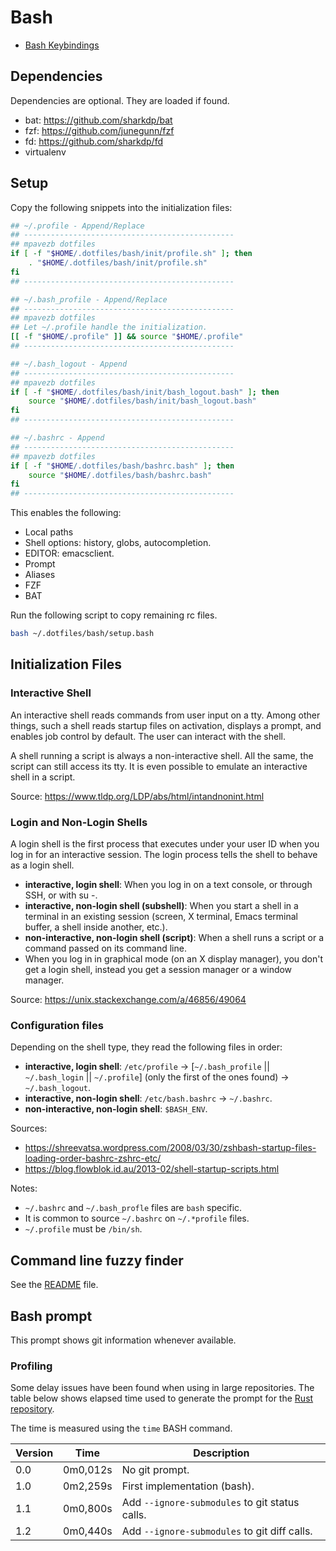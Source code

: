 # Bash

- [Bash Keybindings](./keybindings.md)

## Dependencies

Dependencies are optional. They are loaded if found.

- bat: https://github.com/sharkdp/bat
- fzf: https://github.com/junegunn/fzf
- fd: https://github.com/sharkdp/fd
- virtualenv

## Setup

Copy the following snippets into the initialization files:
```bash
## ~/.profile - Append/Replace
## -----------------------------------------------
## mpavezb dotfiles
if [ -f "$HOME/.dotfiles/bash/init/profile.sh" ]; then
    . "$HOME/.dotfiles/bash/init/profile.sh"
fi
## -----------------------------------------------

## ~/.bash_profile - Append/Replace
## -----------------------------------------------
## mpavezb dotfiles
## Let ~/.profile handle the initialization.
[[ -f "$HOME/.profile" ]] && source "$HOME/.profile"
## -----------------------------------------------

## ~/.bash_logout - Append
## -----------------------------------------------
## mpavezb dotfiles
if [ -f "$HOME/.dotfiles/bash/init/bash_logout.bash" ]; then
    source "$HOME/.dotfiles/bash/init/bash_logout.bash"
fi
## -----------------------------------------------

## ~/.bashrc - Append
## -----------------------------------------------
## mpavezb dotfiles
if [ -f "$HOME/.dotfiles/bash/bashrc.bash" ]; then
    source "$HOME/.dotfiles/bash/bashrc.bash"
fi
## -----------------------------------------------
```

This enables the following:
- Local paths
- Shell options: history, globs, autocompletion.
- EDITOR: emacsclient.
- Prompt
- Aliases
- FZF
- BAT

Run the following script to copy remaining rc files.
```bash
bash ~/.dotfiles/bash/setup.bash
```

## Initialization Files

### Interactive Shell

An interactive shell reads commands from user input on a tty. Among other things, such a shell reads startup files on activation, displays a prompt, and enables job control by default. The user can interact with the shell.

A shell running a script is always a non-interactive shell. All the same, the script can still access its tty. It is even possible to emulate an interactive shell in a script.

Source: https://www.tldp.org/LDP/abs/html/intandnonint.html

### Login and Non-Login Shells

A login shell is the first process that executes under your user ID when you log in for an interactive session. The login process tells the shell to behave as a login shell.

- **interactive, login shell**: When you log in on a text console, or through SSH, or with su -.
- **interactive, non-login shell (subshell)**: When you start a shell in a terminal in an existing session (screen, X terminal, Emacs terminal buffer, a shell inside another, etc.).
- **non-interactive, non-login shell (script)**: When a shell runs a script or a command passed on its command line.
- When you log in in graphical mode (on an X display manager), you don't get a login shell, instead you get a session manager or a window manager.

Source: https://unix.stackexchange.com/a/46856/49064

### Configuration files

Depending on the shell type, they read the following files in order:

- **interactive, login shell**: `/etc/profile` -> [`~/.bash_profile` || `~/.bash_login` || `~/.profile`] (only the first of the ones found) -> `~/.bash_logout`.
- **interactive, non-login shell**: `/etc/bash.bashrc` -> `~/.bashrc`.
- **non-interactive, non-login shell**: `$BASH_ENV`.

Sources:
- https://shreevatsa.wordpress.com/2008/03/30/zshbash-startup-files-loading-order-bashrc-zshrc-etc/
- https://blog.flowblok.id.au/2013-02/shell-startup-scripts.html

Notes:
- `~/.bashrc` and `~/.bash_profle` files are `bash` specific.
- It is common to source `~/.bashrc` on `~/.*profile` files.
- `~/.profile` must be `/bin/sh`.


## Command line fuzzy finder

See the [README](fzf/README.md) file.

## Bash prompt

This prompt shows git information whenever available.

### Profiling

Some delay issues have been found when using in large repositories. The table below shows elapsed time used to generate the prompt for the [Rust repository](https://github.com/rust-lang/rust).

The time is measured using the `time` BASH command.

| Version | Time     | Description                                    |
| ------- | -------- | ---------------------------------------------- |
| 0.0     | 0m0,012s | No git prompt.                                 |
| 1.0     | 0m2,259s | First implementation (bash).                   |
| 1.1     | 0m0,800s | Add `--ignore-submodules` to git status calls. |
| 1.2     | 0m0,440s | Add `--ignore-submodules` to git diff calls.   |
